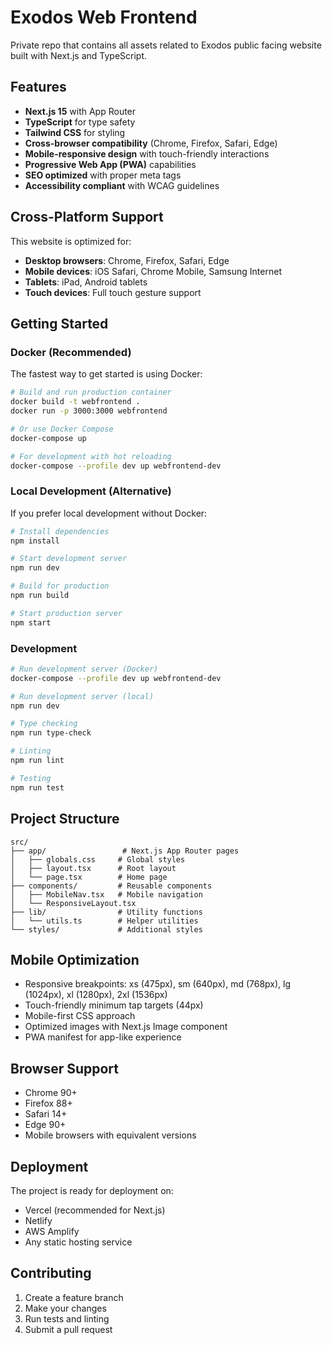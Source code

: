# Exodos Web Frontend

Private repo that contains all assets related to Exodos public facing website built with Next.js and TypeScript.

## Features

- **Next.js 15** with App Router
- **TypeScript** for type safety
- **Tailwind CSS** for styling
- **Cross-browser compatibility** (Chrome, Firefox, Safari, Edge)
- **Mobile-responsive design** with touch-friendly interactions
- **Progressive Web App (PWA)** capabilities
- **SEO optimized** with proper meta tags
- **Accessibility compliant** with WCAG guidelines

## Cross-Platform Support

This website is optimized for:
- **Desktop browsers**: Chrome, Firefox, Safari, Edge
- **Mobile devices**: iOS Safari, Chrome Mobile, Samsung Internet
- **Tablets**: iPad, Android tablets
- **Touch devices**: Full touch gesture support

## Getting Started

### Docker (Recommended)

The fastest way to get started is using Docker:

```bash
# Build and run production container
docker build -t webfrontend .
docker run -p 3000:3000 webfrontend

# Or use Docker Compose
docker-compose up

# For development with hot reloading
docker-compose --profile dev up webfrontend-dev
```

### Local Development (Alternative)

If you prefer local development without Docker:

```bash
# Install dependencies
npm install

# Start development server
npm run dev

# Build for production
npm run build

# Start production server
npm start
```

### Development

```bash
# Run development server (Docker)
docker-compose --profile dev up webfrontend-dev

# Run development server (local)
npm run dev

# Type checking
npm run type-check

# Linting
npm run lint

# Testing
npm run test
```

## Project Structure

```
src/
├── app/                 # Next.js App Router pages
│   ├── globals.css     # Global styles
│   ├── layout.tsx      # Root layout
│   └── page.tsx        # Home page
├── components/         # Reusable components
│   ├── MobileNav.tsx   # Mobile navigation
│   └── ResponsiveLayout.tsx
├── lib/                # Utility functions
│   └── utils.ts        # Helper utilities
└── styles/             # Additional styles
```

## Mobile Optimization

- Responsive breakpoints: xs (475px), sm (640px), md (768px), lg (1024px), xl (1280px), 2xl (1536px)
- Touch-friendly minimum tap targets (44px)
- Mobile-first CSS approach
- Optimized images with Next.js Image component
- PWA manifest for app-like experience

## Browser Support

- Chrome 90+
- Firefox 88+
- Safari 14+
- Edge 90+
- Mobile browsers with equivalent versions

## Deployment

The project is ready for deployment on:
- Vercel (recommended for Next.js)
- Netlify
- AWS Amplify
- Any static hosting service

## Contributing

1. Create a feature branch
2. Make your changes
3. Run tests and linting
4. Submit a pull request 
